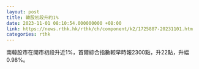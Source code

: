 ```yaml
---
layout: post
title: 韓股初段升約1%
date: 2023-11-01 08:10:54.000000000 +08:00
link: https://news.rthk.hk/rthk/ch/component/k2/1725887-20231101.htm
categories: rthk
---
```


南韓股市在開市初段升近1%，首爾綜合指數較早時報2300點，升22點，升幅0.98%。
